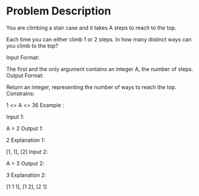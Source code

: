 # Problem Description

You are climbing a stair case and it takes A steps to reach to the top.

Each time you can either climb 1 or 2 steps. In how many distinct ways can you climb to the top?



Input Format:

The first and the only argument contains an integer A, the number of steps.
Output Format:

Return an integer, representing the number of ways to reach the top.
Constrains:

1 <= A <= 36
Example :

Input 1:

A = 2 Output 1:

2 Explanation 1:

[1, 1], [2] Input 2:

A = 3 Output 2:

3 Explanation 2: 

[1 1 1], [1 2], [2 1]
